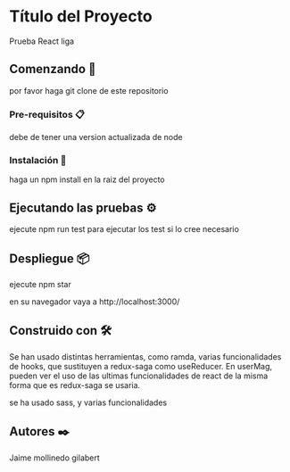 # Título del Proyecto

Prueba React liga

## Comenzando 🚀

por favor haga git clone de este repositorio

### Pre-requisitos 📋

debe de tener una version actualizada de node

### Instalación 🔧

haga un npm install en la raiz del proyecto

## Ejecutando las pruebas ⚙️

ejecute npm run test para ejecutar los test si lo cree necesario

## Despliegue 📦

ejecute npm star

en su navegador vaya a http://localhost:3000/

## Construido con 🛠️

Se han usado distintas herramientas, como ramda, varias funcionalidades de hooks, que sustituyen a redux-saga como useReducer.
En userMag, pueden ver el uso de las ultimas funcionalidades de react de la misma forma que es redux-saga se usaria.

se ha usado sass, y varias funcionalidades

## Autores ✒️

Jaime mollinedo gilabert

